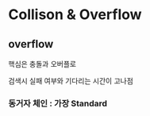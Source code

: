 # Collison & Overflow

## overflow 

핵심은 충돌과 오버플로

검색시 실패 여부와 기다리는 시간이 고나점



### 동거자 체인  : 가장 Standard

